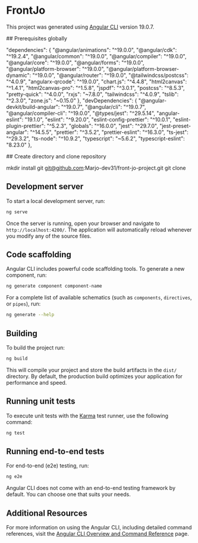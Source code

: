 # FrontJo

This project was generated using [Angular CLI](https://github.com/angular/angular-cli) version 19.0.7.

## Prerequisites globally

 "dependencies": {
    "@angular/animations": "^19.0.0",
    "@angular/cdk": "^19.2.4",
    "@angular/common": "^19.0.0",
    "@angular/compiler": "^19.0.0",
    "@angular/core": "^19.0.0",
    "@angular/forms": "^19.0.0",
    "@angular/platform-browser": "^19.0.0",
    "@angular/platform-browser-dynamic": "^19.0.0",
    "@angular/router": "^19.0.0",
    "@tailwindcss/postcss": "^4.0.9",
    "angularx-qrcode": "^19.0.0",
    "chart.js": "^4.4.8",
    "html2canvas": "^1.4.1",
    "html2canvas-pro": "^1.5.8",
    "jspdf": "^3.0.1",
    "postcss": "^8.5.3",
    "pretty-quick": "^4.0.0",
    "rxjs": "~7.8.0",
    "tailwindcss": "^4.0.9",
    "tslib": "^2.3.0",
    "zone.js": "~0.15.0"
  },
  "devDependencies": {
    "@angular-devkit/build-angular": "^19.0.7",
    "@angular/cli": "^19.0.7",
    "@angular/compiler-cli": "^19.0.0",
    "@types/jest": "^29.5.14",
    "angular-eslint": "19.1.0",
    "eslint": "^9.20.0",
    "eslint-config-prettier": "^10.0.1",
    "eslint-plugin-prettier": "^5.2.3",
    "globals": "^16.0.0",
    "jest": "^29.7.0",
    "jest-preset-angular": "^14.5.5",
    "prettier": "^3.5.2",
    "prettier-eslint": "^16.3.0",
    "ts-jest": "^29.3.2",
    "ts-node": "^10.9.2",
    "typescript": "~5.6.2",
    "typescript-eslint": "8.23.0"
  },

## Create directory and clone repository

mkdir <directoryNameToChoose>
install git git@github.com:Marjo-dev31/front-jo-project.git
git clone 

## Development server

To start a local development server, run:

```bash
ng serve
```

Once the server is running, open your browser and navigate to `http://localhost:4200/`. The application will automatically reload whenever you modify any of the source files.

## Code scaffolding

Angular CLI includes powerful code scaffolding tools. To generate a new component, run:

```bash
ng generate component component-name
```

For a complete list of available schematics (such as `components`, `directives`, or `pipes`), run:

```bash
ng generate --help
```

## Building

To build the project run:

```bash
ng build
```

This will compile your project and store the build artifacts in the `dist/` directory. By default, the production build optimizes your application for performance and speed.

## Running unit tests

To execute unit tests with the [Karma](https://karma-runner.github.io) test runner, use the following command:

```bash
ng test
```

## Running end-to-end tests

For end-to-end (e2e) testing, run:

```bash
ng e2e
```

Angular CLI does not come with an end-to-end testing framework by default. You can choose one that suits your needs.

## Additional Resources

For more information on using the Angular CLI, including detailed command references, visit the [Angular CLI Overview and Command Reference](https://angular.dev/tools/cli) page.
